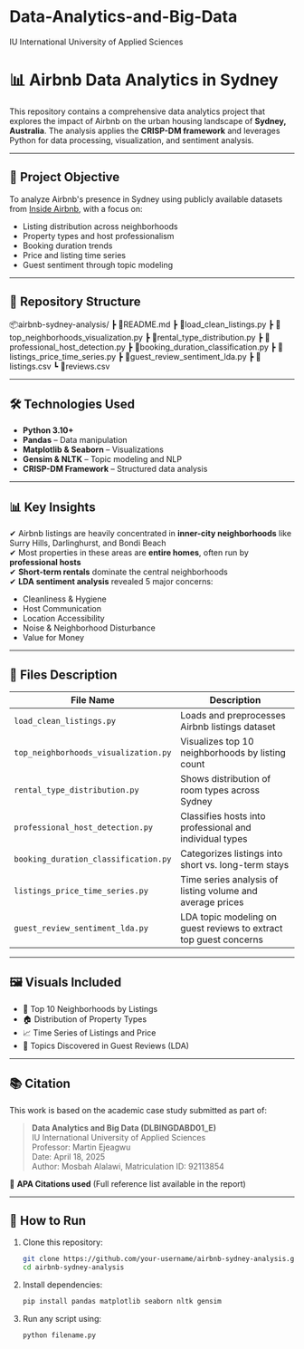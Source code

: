 # Data-Analytics-and-Big-Data
IU International University of Applied Sciences


# 📊 Airbnb Data Analytics in Sydney

This repository contains a comprehensive data analytics project that explores the impact of Airbnb on the urban housing landscape of **Sydney, Australia**. The analysis applies the **CRISP-DM framework** and leverages Python for data processing, visualization, and sentiment analysis.

---

## 🧠 Project Objective

To analyze Airbnb's presence in Sydney using publicly available datasets from [Inside Airbnb](http://insideairbnb.com/), with a focus on:

- Listing distribution across neighborhoods
- Property types and host professionalism
- Booking duration trends
- Price and listing time series
- Guest sentiment through topic modeling

---

## 📁 Repository Structure

📦airbnb-sydney-analysis/ ┣ 📜README.md ┣ 📜load_clean_listings.py ┣ 📜top_neighborhoods_visualization.py ┣ 📜rental_type_distribution.py ┣ 📜professional_host_detection.py ┣ 📜booking_duration_classification.py ┣ 📜listings_price_time_series.py ┣ 📜guest_review_sentiment_lda.py ┣ 📜listings.csv ┗ 📜reviews.csv


---

## 🛠️ Technologies Used

- **Python 3.10+**
- **Pandas** – Data manipulation
- **Matplotlib & Seaborn** – Visualizations
- **Gensim & NLTK** – Topic modeling and NLP
- **CRISP-DM Framework** – Structured data analysis

---

## 📊 Key Insights

✔ Airbnb listings are heavily concentrated in **inner-city neighborhoods** like Surry Hills, Darlinghurst, and Bondi Beach  
✔ Most properties in these areas are **entire homes**, often run by **professional hosts**  
✔ **Short-term rentals** dominate the central neighborhoods  
✔ **LDA sentiment analysis** revealed 5 major concerns:
- Cleanliness & Hygiene  
- Host Communication  
- Location Accessibility  
- Noise & Neighborhood Disturbance  
- Value for Money  

---

## 🧪 Files Description

| File Name                        | Description                                                                 |
|----------------------------------|-----------------------------------------------------------------------------|
| `load_clean_listings.py`        | Loads and preprocesses Airbnb listings dataset                              |
| `top_neighborhoods_visualization.py` | Visualizes top 10 neighborhoods by listing count                          |
| `rental_type_distribution.py`   | Shows distribution of room types across Sydney                              |
| `professional_host_detection.py`| Classifies hosts into professional and individual types                     |
| `booking_duration_classification.py` | Categorizes listings into short vs. long-term stays                     |
| `listings_price_time_series.py` | Time series analysis of listing volume and average prices                   |
| `guest_review_sentiment_lda.py` | LDA topic modeling on guest reviews to extract top guest concerns           |

---

## 🖼️ Visuals Included

- 📍 Top 10 Neighborhoods by Listings
- 🏠 Distribution of Property Types
- 📈 Time Series of Listings and Price
- 💬 Topics Discovered in Guest Reviews (LDA)

---

## 📚 Citation

This work is based on the academic case study submitted as part of:
> **Data Analytics and Big Data (DLBINGDABD01_E)**  
> IU International University of Applied Sciences  
> Professor: Martin Ejeagwu  
> Date: April 18, 2025  
> Author: Mosbah Alalawi, Matriculation ID: 92113854  

📄 **APA Citations used** (Full reference list available in the report)

---

## 🚀 How to Run

1. Clone this repository:
   ```bash
   git clone https://github.com/your-username/airbnb-sydney-analysis.git
   cd airbnb-sydney-analysis

2. Install dependencies:
   ```bash
   pip install pandas matplotlib seaborn nltk gensim

3. Run any script using:
   ```bash
   python filename.py




